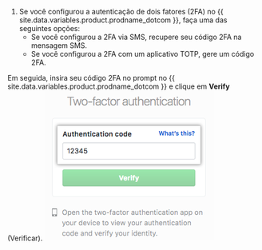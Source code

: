 1. Se você configurou a autenticação de dois fatores (2FA) no {{ site.data.variables.product.prodname_dotcom }}, faça uma das seguintes opções:
    - Se você configurou a 2FA via SMS, recupere seu código 2FA na mensagem SMS.
    - Se você configurou a 2FA com um aplicativo TOTP, gere um código 2FA.

  Em seguida, insira seu código 2FA no prompt no {{ site.data.variables.product.prodname_dotcom }} e clique em **Verify** (Verificar). ![Campo de autenticação do código 2FA](/assets/images/help/desktop/2fa-code-field.png)
